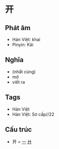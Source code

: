 # 开

## Phát âm
* Hán Việt: khai
* Pinyin: Kāi

## Nghĩa
* (nhất củng)
* mở
* viết ra

## Tags
* Hán Việt
* Hán Việt: Sơ cấp//22

## Cấu trúc
* 开 = [一](一.md) [廾](廾.md)

<script>window.HANZI_FIELD='开';</script>